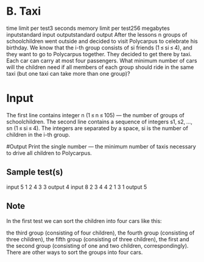 # B. Taxi
time limit per test3 seconds
memory limit per test256 megabytes
inputstandard input
outputstandard output
After the lessons n groups of schoolchildren went outside and decided to visit Polycarpus to celebrate his birthday. We know that the i-th group consists of si friends (1 ≤ si ≤ 4), and they want to go to Polycarpus together. They decided to get there by taxi. Each car can carry at most four passengers. What minimum number of cars will the children need if all members of each group should ride in the same taxi (but one taxi can take more than one group)?

# Input
The first line contains integer n (1 ≤ n ≤ 105) — the number of groups 
of schoolchildren. The second line contains a 
sequence of integers s1, s2, ..., sn (1 ≤ si ≤ 4).
The integers are separated by a space, si is the 
number of children in the i-th group.

#Output
Print the single number — the minimum number of taxis necessary to drive all children to Polycarpus.

## Sample test(s)
input
5
1 2 4 3 3
output
4
input
8
2 3 4 4 2 1 3 1
output
5
## Note
In the first test we can sort the children into four cars like this:

the third group (consisting of four children),
the fourth group (consisting of three children),
the fifth group (consisting of three children),
the first and the second group (consisting of one and two children, correspondingly).
There are other ways to sort the groups into four cars.

